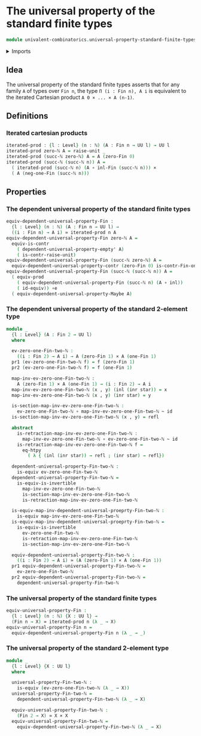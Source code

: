 # The universal property of the standard finite types

```agda
module univalent-combinatorics.universal-property-standard-finite-types where
```

<details><summary>Imports</summary>

```agda
open import elementary-number-theory.natural-numbers

open import foundation.cartesian-product-types
open import foundation.contractible-types
open import foundation.coproduct-types
open import foundation.dependent-pair-types
open import foundation.equality-cartesian-product-types
open import foundation.equivalences
open import foundation.function-extensionality
open import foundation.function-types
open import foundation.functoriality-cartesian-product-types
open import foundation.homotopies
open import foundation.identity-types
open import foundation.unit-type
open import foundation.universal-property-empty-type
open import foundation.universal-property-maybe
open import foundation.universe-levels

open import univalent-combinatorics.standard-finite-types
```

</details>

## Idea

The universal property of the standard finite types asserts that for any family
`A` of types over `Fin n`, the type `Π (i : Fin n), A i` is equivalent to the
iterated Cartesian product `A 0 × ... × A (n-1)`.

## Definitions

### Iterated cartesian products

```agda
iterated-prod : {l : Level} (n : ℕ) (A : Fin n → UU l) → UU l
iterated-prod zero-ℕ A = raise-unit _
iterated-prod (succ-ℕ zero-ℕ) A = A (zero-Fin 0)
iterated-prod (succ-ℕ (succ-ℕ n)) A =
  ( iterated-prod (succ-ℕ n) (A ∘ inl-Fin (succ-ℕ n))) ×
  ( A (neg-one-Fin (succ-ℕ n)))
```

## Properties

### The dependent universal property of the standard finite types

```agda
equiv-dependent-universal-property-Fin :
  {l : Level} (n : ℕ) (A : Fin n → UU l) →
  ((i : Fin n) → A i) ≃ iterated-prod n A
equiv-dependent-universal-property-Fin zero-ℕ A =
  equiv-is-contr
    ( dependent-universal-property-empty' A)
    ( is-contr-raise-unit)
equiv-dependent-universal-property-Fin (succ-ℕ zero-ℕ) A =
  equiv-dependent-universal-property-contr (zero-Fin 0) is-contr-Fin-one-ℕ A
equiv-dependent-universal-property-Fin (succ-ℕ (succ-ℕ n)) A =
  ( equiv-prod
    ( equiv-dependent-universal-property-Fin (succ-ℕ n) (A ∘ inl))
    ( id-equiv)) ∘e
  ( equiv-dependent-universal-property-Maybe A)
```

### The dependent universal property of the standard 2-element type

```agda
module _
  {l : Level} (A : Fin 2 → UU l)
  where

  ev-zero-one-Fin-two-ℕ :
    ((i : Fin 2) → A i) → A (zero-Fin 1) × A (one-Fin 1)
  pr1 (ev-zero-one-Fin-two-ℕ f) = f (zero-Fin 1)
  pr2 (ev-zero-one-Fin-two-ℕ f) = f (one-Fin 1)

  map-inv-ev-zero-one-Fin-two-ℕ :
    A (zero-Fin 1) × A (one-Fin 1) → (i : Fin 2) → A i
  map-inv-ev-zero-one-Fin-two-ℕ (x , y) (inl (inr star)) = x
  map-inv-ev-zero-one-Fin-two-ℕ (x , y) (inr star) = y

  is-section-map-inv-ev-zero-one-Fin-two-ℕ :
    ev-zero-one-Fin-two-ℕ ∘ map-inv-ev-zero-one-Fin-two-ℕ ~ id
  is-section-map-inv-ev-zero-one-Fin-two-ℕ (x , y) = refl

  abstract
    is-retraction-map-inv-ev-zero-one-Fin-two-ℕ :
      map-inv-ev-zero-one-Fin-two-ℕ ∘ ev-zero-one-Fin-two-ℕ ~ id
    is-retraction-map-inv-ev-zero-one-Fin-two-ℕ f =
      eq-htpy
        ( λ { (inl (inr star)) → refl ; (inr star) → refl})

  dependent-universal-property-Fin-two-ℕ :
    is-equiv ev-zero-one-Fin-two-ℕ
  dependent-universal-property-Fin-two-ℕ =
    is-equiv-is-invertible
      map-inv-ev-zero-one-Fin-two-ℕ
      is-section-map-inv-ev-zero-one-Fin-two-ℕ
      is-retraction-map-inv-ev-zero-one-Fin-two-ℕ

  is-equiv-map-inv-dependent-universal-proeprty-Fin-two-ℕ :
    is-equiv map-inv-ev-zero-one-Fin-two-ℕ
  is-equiv-map-inv-dependent-universal-proeprty-Fin-two-ℕ =
    is-equiv-is-invertible
      ev-zero-one-Fin-two-ℕ
      is-retraction-map-inv-ev-zero-one-Fin-two-ℕ
      is-section-map-inv-ev-zero-one-Fin-two-ℕ

  equiv-dependent-universal-property-Fin-two-ℕ :
    ((i : Fin 2) → A i) ≃ (A (zero-Fin 1) × A (one-Fin 1))
  pr1 equiv-dependent-universal-property-Fin-two-ℕ =
    ev-zero-one-Fin-two-ℕ
  pr2 equiv-dependent-universal-property-Fin-two-ℕ =
    dependent-universal-property-Fin-two-ℕ
```

### The universal property of the standard finite types

```agda
equiv-universal-property-Fin :
  {l : Level} (n : ℕ) {X : UU l} →
  (Fin n → X) ≃ iterated-prod n (λ _ → X)
equiv-universal-property-Fin n =
  equiv-dependent-universal-property-Fin n (λ _ → _)
```

### The universal property of the standard 2-element type

```agda
module _
  {l : Level} {X : UU l}
  where

  universal-property-Fin-two-ℕ :
    is-equiv (ev-zero-one-Fin-two-ℕ (λ _ → X))
  universal-property-Fin-two-ℕ =
    dependent-universal-property-Fin-two-ℕ (λ _ → X)

  equiv-universal-property-Fin-two-ℕ :
    (Fin 2 → X) ≃ X × X
  equiv-universal-property-Fin-two-ℕ =
    equiv-dependent-universal-property-Fin-two-ℕ (λ _ → X)
```
